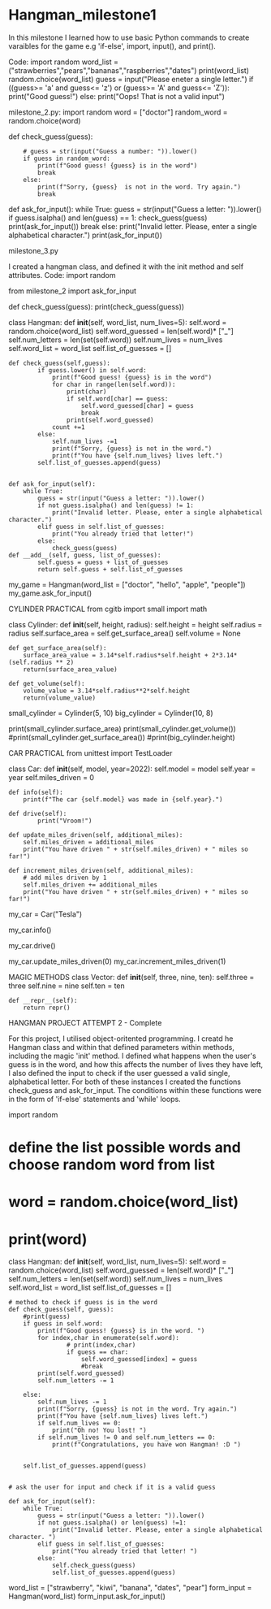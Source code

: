 # Hangman_milestone1
In this milestone I learned how to use basic Python commands to create varaibles for the game e.g 'if-else', import, input(), and print().

Code:
import random 
word_list = ("strawberries","pears","bananas","raspberries","dates")
print(word_list)
random.choice(word_list)
guess = input("Please eneter a single letter.")
if ((guess>= 'a' and guess<= 'z') or (guess>= 'A' and guess<= 'Z')):
    print("Good guess!")
else:
    print("Oops! That is not a valid input")

milestone_2.py: 
import random 
word = ["doctor"]
random_word = random.choice(word)


def check_guess(guess):
    
        # guess = str(input("Guess a number: ")).lower()
        if guess in random_word: 
            print(f"Good guess! {guess} is in the word")
            break
        else:
            print(f"Sorry, {guess}  is not in the word. Try again.")
            break
def ask_for_input():
    while True:
        guess = str(input("Guess a letter: ")).lower()
        if guess.isalpha() and len(guess) == 1:
            check_guess(guess)
            print(ask_for_input())
            break
        else:
            print("Invalid letter. Please, enter a single alphabetical character.")
print(ask_for_input()) 

milestone_3.py

I created a hangman class, and defined it with the init method and self attributes.
Code:
import random

from milestone_2 import ask_for_input


def check_guess(guess):
    print(check_guess(guess))

class Hangman:
    def __init__(self, word_list, num_lives=5):
        self.word = random.choice(word_list)
        self.word_guessed = len(self.word)* ["_"]
        self.num_letters = len(set(self.word))
        self.num_lives = num_lives
        self.word_list  = word_list
        self.list_of_guesses = []
    
    def check_guess(self,guess):
            if guess.lower() in self.word: 
                print(f"Good guess! {guess} is in the word")
                for char in range(len(self.word)):
                    print(char)
                    if self.word[char] == guess:
                        self.word_guessed[char] = guess
                        break
                    print(self.word_guessed)
                count +=1
            else:
                self.num_lives -=1
                print(f"Sorry, {guess} is not in the word.")
                print(f"You have {self.num_lives} lives left.") 
            self.list_of_guesses.append(guess)
                
                
    def ask_for_input(self):
        while True:
            guess = str(input("Guess a letter: ")).lower()
            if not guess.isalpha() and len(guess) != 1:
                print("Invalid letter. Please, enter a single alphabetical character.")
            elif guess in self.list_of_guesses:
                print("You already tried that letter!")
            else:
                check_guess(guess)
    def __add__(self, guess, list_of_guesses):
            self.guess = guess + list_of_guesses
            return self.guess + self.list_of_guesses

my_game = Hangman(word_list = ["doctor", "hello", "apple", "people"])
my_game.ask_for_input()



CYLINDER PRACTICAL
from cgitb import small
import math

class Cylinder:
    def __init__(self, height, radius):
        self.height = height
        self.radius = radius
        self.surface_area = self.get_surface_area()
        self.volume = None 

    def get_surface_area(self):
        surface_area_value = 3.14*self.radius*self.height + 2*3.14*(self.radius ** 2) 
        return(surface_area_value)

    def get_volume(self):
        volume_value = 3.14*self.radius**2*self.height
        return(volume_value)
      

small_cylinder = Cylinder(5, 10)
big_cylinder = Cylinder(10, 8)

print(small_cylinder.surface_area)
print(small_cylinder.get_volume())
#print(small_cylinder.get_surface_area())
#print(big_cylinder.height)

CAR PRACTICAL
from unittest import TestLoader


class Car:
    def __init__(self, model, year=2022):
        self.model = model
        self.year = year
        self.miles_driven = 0
        
    def info(self):
        print(f"The car {self.model} was made in {self.year}.")
    
    def drive(self):
            print("Vroom!")

    def update_miles_driven(self, additional_miles):
        self.miles_driven = additional_miles
        print("You have driven " + str(self.miles_driven) + " miles so far!")
    
    def increment_miles_driven(self, additional_miles):
        # add miles driven by 1
        self.miles_driven += additional_miles
        print("You have driven " + str(self.miles_driven) + " miles so far!")

my_car = Car("Tesla")

my_car.info()

my_car.drive()

my_car.update_miles_driven(0)
my_car.increment_miles_driven(1)

MAGIC METHODS
class Vector:
    def __init__(self, three, nine, ten):
        self.three = three
        self.nine = nine
        self.ten = ten
    
    def __repr__(self):
        return repr()

HANGMAN PROJECT ATTEMPT 2 - Complete 

For this project, I utilised object-oritented programming. I creatd he Hangman class and within that defined parameters within methods, including the magic 'init' method. I defined what happens when the user's guess is in the word, and how this affects the number of lives they have left, I also defined the input to check if the user guessed a valid single, alphabetical letter. For both of these instances I created the functions check_guess and ask_for_input. The conditions within these functions were in the form of 'if-else' statements and 'while' loops.

import random


# define the list possible words and choose random word from list


# word = random.choice(word_list)
# print(word)


class Hangman:
    def __init__(self, word_list, num_lives=5):
        self.word = random.choice(word_list)
        self.word_guessed = len(self.word)* ["_"]
        self.num_letters = len(set(self.word))
        self.num_lives = num_lives
        self.word_list = word_list
        self.list_of_guesses = [] 
        
    
    # method to check if guess is in the word
    def check_guess(self, guess):
        #print(guess)
        if guess in self.word:
            print(f"Good guess! {guess} is in the word. ")
            for index,char in enumerate(self.word):
                    # print(index,char)
                    if guess == char:
                        self.word_guessed[index] = guess
                        #break
            print(self.word_guessed)
            self.num_letters -= 1   
            
        else:
            self.num_lives -= 1
            print(f"Sorry, {guess} is not in the word. Try again.")
            print(f"You have {self.num_lives} lives left.")
            if self.num_lives == 0:
                print("Oh no! You lost! ")
            if self.num_lives != 0 and self.num_letters == 0:
                print(f"Congratulations, you have won Hangman! :D ")
           

        self.list_of_guesses.append(guess)
        

    # ask the user for input and check if it is a valid guess

    def ask_for_input(self):
        while True:
            guess = str(input("Guess a letter: ")).lower()
            if not guess.isalpha() or len(guess) !=1:
                print("Invalid letter. Please, enter a single alphabetical character. ")
            elif guess in self.list_of_guesses:
                print("You already tried that letter! ")
            else:
                self.check_guess(guess)
                self.list_of_guesses.append(guess)

           

word_list = ["strawberry", "kiwi", "banana", "dates", "pear"]
form_input = Hangman(word_list)
form_input.ask_for_input()

   



